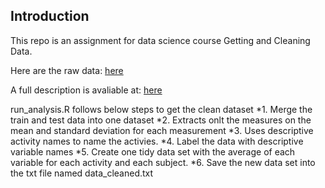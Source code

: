 ## Introduction

This repo is an assignment for data science course Getting and Cleaning Data.

Here are the raw data: 
<a href="https://d396qusza40orc.cloudfront.net/getdata%2Fprojectfiles%2FUCI%20HAR%20Dataset.zip">here</a>

A full description is avaliable at:
<a href="http://archive.ics.uci.edu/ml/datasets/Human+Activity+Recognition+Using+Smartphones">here</a>

run_analysis.R follows below steps to get the clean dataset
*1. Merge the train and test data into one dataset
*2. Extracts onlt the measures on the mean and standard deviation for each measurement
*3. Uses descriptive activity names to name the activies.
*4. Label the data with descriptive variable names
*5. Create one tidy data set with the average of each variable for each activity and each subject.
*6. Save the new data set into the txt file named data_cleaned.txt
